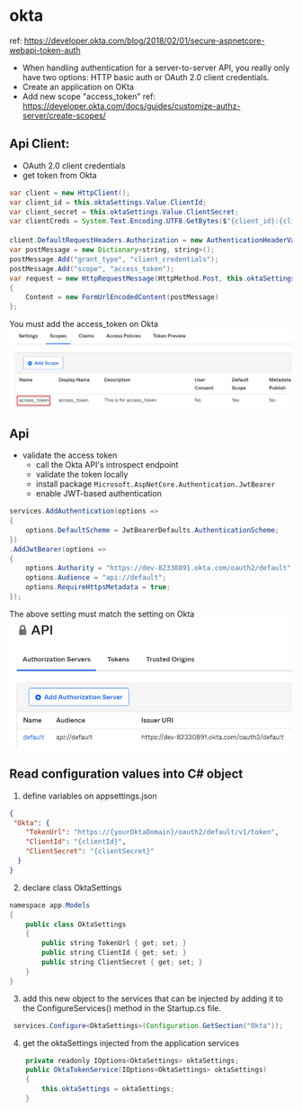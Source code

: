 # okta
ref: https://developer.okta.com/blog/2018/02/01/secure-aspnetcore-webapi-token-auth
- When handling authentication for a server-to-server API, you really only have two options: HTTP basic auth or OAuth 2.0 client credentials.
- Create an application on OKta
- Add new scope "access_token"  ref: https://developer.okta.com/docs/guides/customize-authz-server/create-scopes/
## Api Client:
- OAuth 2.0 client credentials
- get token from Okta
```java
var client = new HttpClient();
var client_id = this.oktaSettings.Value.ClientId;
var client_secret = this.oktaSettings.Value.ClientSecret;
var clientCreds = System.Text.Encoding.UTF8.GetBytes($"{client_id}:{client_secret}");

client.DefaultRequestHeaders.Authorization = new AuthenticationHeaderValue("Basic", System.Convert.ToBase64String(clientCreds));
var postMessage = new Dictionary<string, string>();
postMessage.Add("grant_type", "client_credentials");
postMessage.Add("scope", "access_token");
var request = new HttpRequestMessage(HttpMethod.Post, this.oktaSettings.Value.TokenUrl)
{
    Content = new FormUrlEncodedContent(postMessage)
};
```
You must add the access_token on Okta
![access_token](./Document/access_token.png)

## Api
- validate the access token
  - call the Okta API's introspect endpoint
  - validate the token locally
  - install package ```Microsoft.AspNetCore.Authentication.JwtBearer```
  - enable JWT-based authentication
``` java 
services.AddAuthentication(options =>
{
    options.DefaultScheme = JwtBearerDefaults.AuthenticationScheme;
})
.AddJwtBearer(options =>
{
    options.Authority = "https://dev-82330891.okta.com/oauth2/default";
    options.Audience = "api://default";
    options.RequireHttpsMetadata = true;
});
```
The above setting must match the setting on Okta
![audience](./Document/api-audience.png)

## Read configuration values into C# object
1. define variables on appsettings.json
``` json
{
 "Okta": {
    "TokenUrl": "https://{yourOktaDomain}/oauth2/default/v1/token",
    "ClientId": "{clientId}",
    "ClientSecret": "{clientSecret}"
  }
}
```
2. declare class OktaSettings
```java
namespace app.Models
{
    public class OktaSettings
    {
        public string TokenUrl { get; set; }
        public string ClientId { get; set; }
        public string ClientSecret { get; set; }
    }
}
```  
3. add this new object to the services that can be injected by adding it to the ConfigureServices() method in the Startup.cs file. 
``` Java
 services.Configure<OktaSettings>(Configuration.GetSection("Okta")); 
```
4. get the oktaSettings injected from the application services
``` java
    private readonly IOptions<OktaSettings> oktaSettings;
    public OktaTokenService(IOptions<OktaSettings> oktaSettings)
    {
        this.oktaSettings = oktaSettings;
    }
```   
